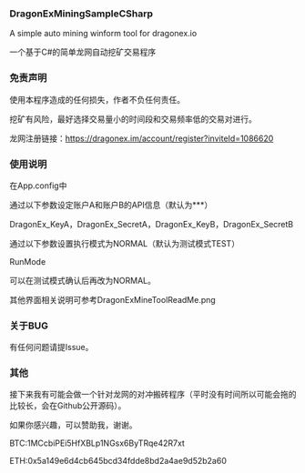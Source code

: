 ### DragonExMiningSampleCSharp
A simple auto mining winform tool for dragonex.io

一个基于C#的简单龙网自动挖矿交易程序

### 免责声明
使用本程序造成的任何损失，作者不负任何责任。

挖矿有风险，最好选择交易量小的时间段和交易频率低的交易对进行。

龙网注册链接：https://dragonex.im/account/register?inviteId=1086620

### 使用说明
在App.config中

通过以下参数设定账户A和账户B的API信息（默认为***）

DragonEx_KeyA，DragonEx_SecretA，DragonEx_KeyB，DragonEx_SecretB

通过以下参数设置执行模式为NORMAL（默认为测试模式TEST）

RunMode

可以在测试模式确认后再改为NORMAL。

其他界面相关说明可参考DragonExMineToolReadMe.png

### 关于BUG
有任何问题请提Issue。

### 其他
接下来我有可能会做一个针对龙网的对冲搬砖程序（平时没有时间所以可能会拖的比较长，会在Github公开源码）。

如果你感兴趣，可以赞助我，谢谢。

BTC:1MCcbiPEi5HfXBLp1NGsx6ByTRqe42R7xt

ETH:0x5a149e6d4cb645bcd34fdde8bd2a4ae9d52b2a60

